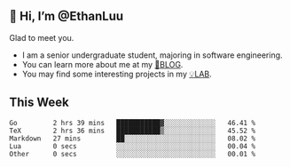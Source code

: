 ## 👋 Hi, I’m @EthanLuu

Glad to meet you.

- I am a senior undergraduate student, majoring in software engineering.
- You can learn more about me at my [📝BLOG](https://blog.ethanloo.cn).
- You may find some interesting projects in my [💡LAB](https://lab.ethanloo.cn).

## This Week
<!--START_SECTION:waka-->

```text
Go         2 hrs 39 mins   ███████████▓░░░░░░░░░░░░░   46.41 %
TeX        2 hrs 36 mins   ███████████▒░░░░░░░░░░░░░   45.52 %
Markdown   27 mins         ██░░░░░░░░░░░░░░░░░░░░░░░   08.02 %
Lua        0 secs          ░░░░░░░░░░░░░░░░░░░░░░░░░   00.04 %
Other      0 secs          ░░░░░░░░░░░░░░░░░░░░░░░░░   00.01 %
```

<!--END_SECTION:waka-->
